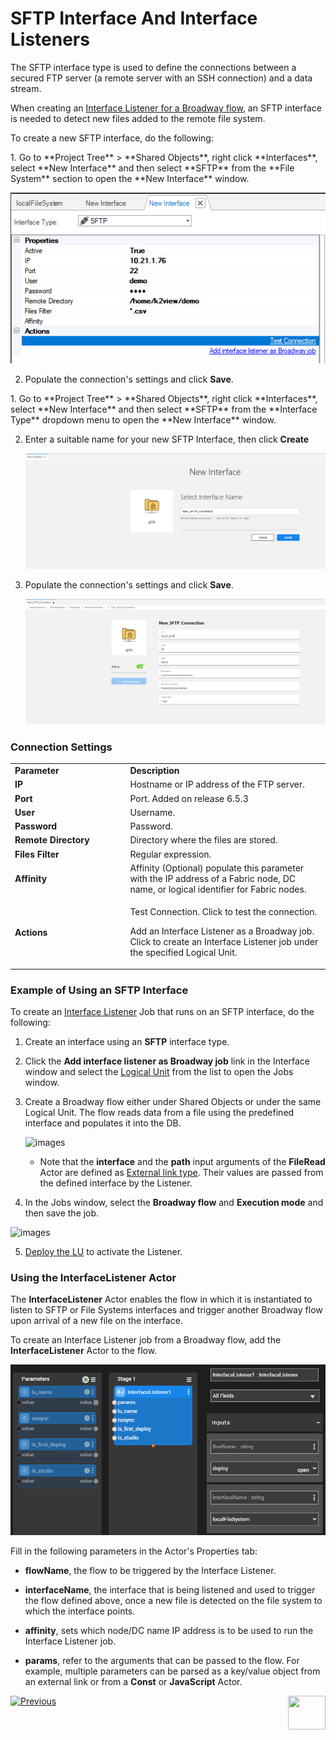 # SFTP Interface And Interface Listeners

The SFTP interface type is used to define the connections between a secured FTP server (a remote server with an SSH connection) and a data stream.

When creating an [Interface Listener for a Broadway flow](/articles/19_Broadway/09_broadway_integration_with_Fabric.md#interface-listener-for-broadway-flows), an SFTP interface is needed to detect new files added to the remote file system.

To create a new SFTP interface, do the following:

<studio>
1. Go to **Project Tree** > **Shared Objects**, right click **Interfaces**, select **New Interface** and then select **SFTP** from the **File System** section to open the **New Interface** window.

   ![image](images/02_sftp_1.PNG)
   
2. Populate the connection's settings and click **Save**.
</studio>

<web>
1. Go to **Project Tree** > **Shared Objects**, right click **Interfaces**, select **New Interface** and then select **SFTP** from the **Interface Type** dropdown menu to open the **New Interface** window.

2. Enter a suitable name for your new SFTP Interface, then click **Create**
  
   ![image](images/02_sftp_1WEB.PNG)

3. Populate the connection's settings and click **Save**.

   ![image](images/02_sftp_2WEB.PNG)

</web>


### Connection Settings

<table>
<tbody>
<tr>
<td width="300pxl"><strong>Parameter</strong></td>
<td width="600pxl"><strong>Description</strong></td>
</tr>
<tr>
<td><strong>IP</strong></td>
<td>Hostname or IP address of the FTP server.</td>
</tr>
<tr>
<td><strong>Port</strong></td>
<td>Port. Added on release 6.5.3</td>
</tr>
<tr>
<td><strong>User</strong>&nbsp;</td>
<td>Username.</td>
</tr>
<tr>
<td><strong>Password&nbsp;</strong></td>
<td>Password.&nbsp;</td>
</tr>
<tr>
<td><strong>Remote Directory</strong></td>
<td>Directory where the files are stored.</td>
</tr>
<tr>
<td><strong>Files Filter</strong></td>
<td>Regular expression.</td>
</tr>
<tr>
<td><strong>Affinity</strong></td>
<td>Affinity (Optional) populate this parameter with the IP address of a Fabric node, DC name, or logical identifier for Fabric nodes.</td>
</tr>
<tr>
<td><strong>Actions</strong></td>
<td>
<p>Test Connection. Click to test the connection.</p>
<studio>
<p>Add an Interface Listener as a Broadway job. Click to create an Interface Listener job under the specified Logical Unit.</p>
</studio>
</td>
</tr>
</tbody>
</table>



<studio>

### Example of Using an SFTP Interface

To create an [Interface Listener](/articles/19_Broadway/09_broadway_integration_with_Fabric.md#interface-listener-for-broadway-flows) Job that runs on an SFTP interface, do the following: 

1. Create an interface using an **SFTP** interface type.

2. Click the **Add interface listener as Broadway job** link in the Interface window and select the [Logical Unit](/articles/03_logical_units/01_LU_overview.md) from the list to open the Jobs window. 

3. Create a Broadway flow either under Shared Objects or under the same Logical Unit. The flow reads data from a file using the predefined interface and populates it into the DB. 

   ![images](images/broadway_file_read.PNG)

   * Note that the **interface** and the **path** input arguments of the **FileRead** Actor are defined as [External link type](/articles/19_Broadway/03_broadway_actor_window.md#actors-inputs-and-outputs). Their values are passed from the defined interface by the Listener.

4. In the Jobs window, select the **Broadway flow** and **Execution mode** and then save the job.

![images](images/02_sftp_2.PNG)

5. [Deploy the LU](/articles/16_deploy_fabric/02_deploy_from_Fabric_Studio.md) to activate the Listener.

</studio>

### Using the InterfaceListener Actor 

The **InterfaceListener** Actor enables the flow in which it is instantiated to listen to SFTP or File Systems interfaces and trigger another Broadway flow upon arrival of a new file on the interface.

To create an Interface Listener job from a Broadway flow, add the **InterfaceListener** Actor to the flow.

![images](images/12_interfaceListenerActor_1.PNG)

Fill in the following parameters in the Actor's Properties tab:

- **flowName**, the flow to be triggered by the Interface Listener.
- **interfaceName**, the interface that is being listened and used to trigger the flow defined above, once a new file is detected on the file system to which the interface points.

- **affinity**, sets which node/DC name IP address is to be used to run the Interface Listener job.

- **params**, refer to the arguments that can be passed to the flow. For example, multiple parameters can be parsed as a key/value object from an external link or from a **Const** or **JavaScript** Actor.



[![Previous](/articles/images/Previous.png)](01_nondb_interfaces_overview.md)[<img align="right" width="60" height="54" src="/articles/images/Next.png">](02a_pubsub_config.md) 
